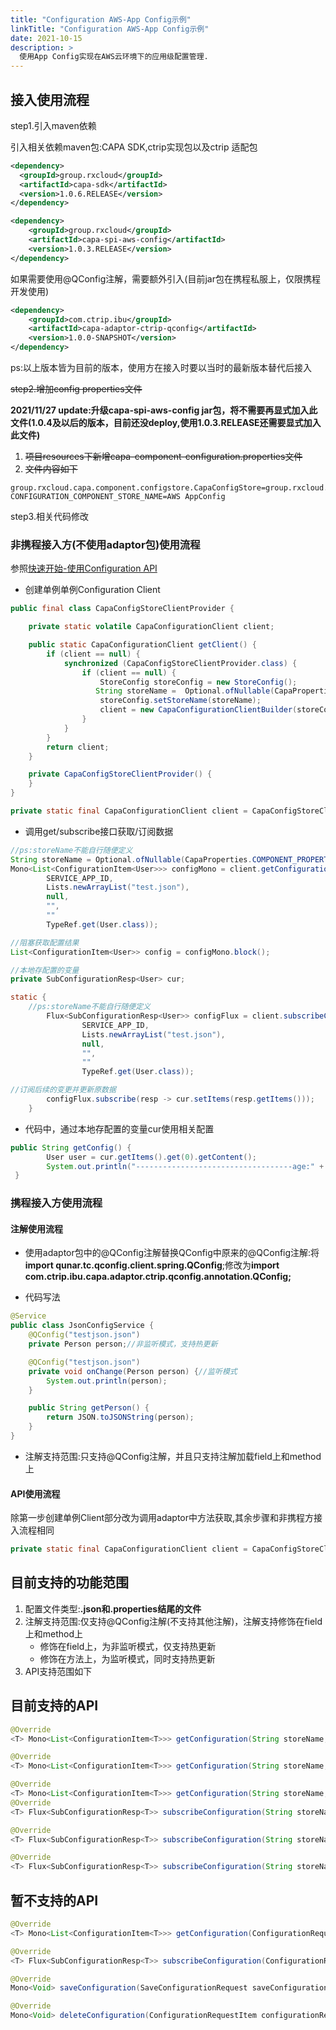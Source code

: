 ```yaml
---
title: "Configuration AWS-App Config示例"
linkTitle: "Configuration AWS-App Config示例"
date: 2021-10-15
description: >
  使用App Config实现在AWS云环境下的应用级配置管理.
---
```


## 接入使用流程

step1.引入maven依赖

引入相关依赖maven包:CAPA SDK,ctrip实现包以及ctrip 适配包

```xml
<dependency>
  <groupId>group.rxcloud</groupId>
  <artifactId>capa-sdk</artifactId>
  <version>1.0.6.RELEASE</version>
</dependency>
```

```xml
<dependency>
    <groupId>group.rxcloud</groupId>
    <artifactId>capa-spi-aws-config</artifactId>
    <version>1.0.3.RELEASE</version>
</dependency>
```

如果需要使用@QConfig注解，需要额外引入(目前jar包在携程私服上，仅限携程开发使用)

```xml
<dependency>
    <groupId>com.ctrip.ibu</groupId>
    <artifactId>capa-adaptor-ctrip-qconfig</artifactId>
    <version>1.0.0-SNAPSHOT</version>
</dependency>
```

ps:以上版本皆为目前的版本，使用方在接入时要以当时的最新版本替代后接入

~~step2.增加config properties文件~~

**2021/11/27 update:升级capa-spi-aws-config jar包，将不需要再显式加入此文件(1.0.4及以后的版本，目前还没deploy,使用1.0.3.RELEASE还需要显式加入此文件)**

1. ~~项目resources下新增capa-component-configuration.properties文件~~
2. ~~文件内容如下~~

```properties
group.rxcloud.capa.component.configstore.CapaConfigStore=group.rxcloud.capa.spi.aws.config.AwsCapaConfiguration
CONFIGURATION_COMPONENT_STORE_NAME=AWS AppConfig
```

step3.相关代码修改

### 非携程接入方(不使用adaptor包)使用流程

参照[快速开始-使用Configuration API](https://reactivegroup.github.io/capa.io/docs/gettingstarted/configuration-usage/)

- 创建单例单例Configuration Client

```java
public final class CapaConfigStoreClientProvider {

    private static volatile CapaConfigurationClient client;

    public static CapaConfigurationClient getClient() {
        if (client == null) {
            synchronized (CapaConfigStoreClientProvider.class) {
                if (client == null) {
                    StoreConfig storeConfig = new StoreConfig();
                   String storeName =  Optional.ofNullable(CapaProperties.COMPONENT_PROPERTIES_SUPPLIER.apply("configuration").getProperty("CONFIGURATION_COMPONENT_STORE_NAME")).orElse("UN_CONFIGURED_STORE_CONFIG_NAME");
                    storeConfig.setStoreName(storeName);
                    client = new CapaConfigurationClientBuilder(storeConfig).build();
                }
            }
        }
        return client;
    }

    private CapaConfigStoreClientProvider() {
    }
}
```

```java
private static final CapaConfigurationClient client = CapaConfigStoreClientProvider.getClient();
```

- 调用get/subscribe接口获取/订阅数据

```java
//ps:storeName不能自行随便定义
String storeName = Optional.ofNullable(CapaProperties.COMPONENT_PROPERTIES_SUPPLIER.apply("configuration").getProperty("CONFIGURATION_COMPONENT_STORE_NAME")).orElse("UN_CONFIGURED_STORE_CONFIG_NAME");
Mono<List<ConfigurationItem<User>>> configMono = client.getConfiguration(storeName, 
        SERVICE_APP_ID,
        Lists.newArrayList("test.json"),
        null,
        "",
        ""
        TypeRef.get(User.class));

//阻塞获取配置结果
List<ConfigurationItem<User>> config = configMono.block();
```

```java
//本地存配置的变量
private SubConfigurationResp<User> cur;

static {
    //ps:storeName不能自行随便定义
        Flux<SubConfigurationResp<User>> configFlux = client.subscribeConfiguration(storeName,
                SERVICE_APP_ID,
                Lists.newArrayList("test.json"),
                null,
                "",
                ""
                TypeRef.get(User.class));

//订阅后续的变更并更新原数据
        configFlux.subscribe(resp -> cur.setItems(resp.getItems()));
    }
```

- 代码中，通过本地存配置的变量cur使用相关配置

```java
public String getConfig() {
        User user = cur.getItems().get(0).getContent();
        System.out.println("-----------------------------------age:" + user.getName());
 }
```

### 携程接入方使用流程

#### 注解使用流程

- 使用adaptor包中的@QConfig注解替换QConfig中原来的@QConfig注解:将**import qunar.tc.qconfig.client.spring.QConfig**;修改为**import com.ctrip.ibu.capa.adaptor.ctrip.qconfig.annotation.QConfig;**

- 代码写法

```java
@Service
public class JsonConfigService {
    @QConfig("testjson.json")
    private Person person;//非监听模式，支持热更新

    @QConfig("testjson.json")
    private void onChange(Person person) {//监听模式
        System.out.println(person);
    }

    public String getPerson() {
        return JSON.toJSONString(person);
    }
}
```

- 注解支持范围:只支持@QConfig注解，并且只支持注解加载field上和method上

#### API使用流程

除第一步创建单例Client部分改为调用adaptor中方法获取,其余步骤和非携程方接入流程相同

```java
private static final CapaConfigurationClient client = CapaConfigStoreClientProvider.getClient();
```

## 目前支持的功能范围

1. 配置文件类型:**.json和.properties结尾的文件**
2. 注解支持范围:仅支持@QConfig注解(不支持其他注解)，注解支持修饰在field上和method上
   - 修饰在field上，为非监听模式，仅支持热更新
   - 修饰在方法上，为监听模式，同时支持热更新
3. API支持范围如下

## 目前支持的API

```java
@Override
<T> Mono<List<ConfigurationItem<T>>> getConfiguration(String storeName, String appId, List<String> keys, Map<String, String> metadata, TypeRef<T> type);

@Override
<T> Mono<List<ConfigurationItem<T>>> getConfiguration(String storeName, String appId, List<String> keys, Map<String, String> metadata, String group, TypeRef<T> type);

@Override
<T> Mono<List<ConfigurationItem<T>>> getConfiguration(String storeName, String appId, List<String> keys, Map<String, String> metadata, String group, String label, TypeRef<T> type);
@Override
<T> Flux<SubConfigurationResp<T>> subscribeConfiguration(String storeName, String appId, List<String> keys, Map<String, String> metadata, TypeRef<T> type);

@Override
<T> Flux<SubConfigurationResp<T>> subscribeConfiguration(String storeName, String appId, List<String> keys, Map<String, String> metadata, String group, TypeRef<T> type);

@Override
<T> Flux<SubConfigurationResp<T>> subscribeConfiguration(String storeName, String appId, List<String> keys, Map<String, String> metadata, String group, String label, TypeRef<T> type);
```

## 暂不支持的API

```java
@Override
<T> Mono<List<ConfigurationItem<T>>> getConfiguration(ConfigurationRequestItem configurationRequestItem, TypeRef<T> type);

@Override
<T> Flux<SubConfigurationResp<T>> subscribeConfiguration(ConfigurationRequestItem configurationRequestItem, TypeRef<T> type);

@Override
Mono<Void> saveConfiguration(SaveConfigurationRequest saveConfigurationRequest);

@Override
Mono<Void> deleteConfiguration(ConfigurationRequestItem configurationRequestItem);
```